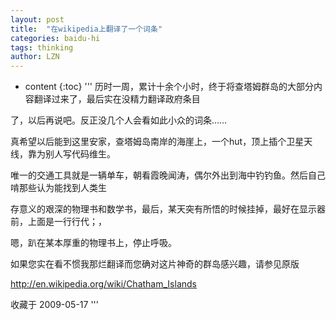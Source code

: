 ```yaml
---
layout: post
title:  "在wikipedia上翻译了一个词条"
categories: baidu-hi
tags: thinking
author: LZN
---
```


* content
{:toc}
'''
历时一周，累计十余个小时，终于将查塔姆群岛的大部分内容翻译过来了，最后实在没精力翻译政府条目

了，以后再说吧。反正没几个人会看如此小众的词条……

真希望以后能到这里安家，查塔姆岛南岸的海崖上，一个hut，顶上插个卫星天线，靠为别人写代码维生。

唯一的交通工具就是一辆单车，朝看霞晚闻涛，偶尔外出到海中钓钓鱼。然后自己啃那些认为能找到人类生

存意义的艰深的物理书和数学书，最后，某天突有所悟的时候挂掉，最好在显示器前，上面是一行行代；，

嗯，趴在某本厚重的物理书上，停止呼吸。

如果您实在看不惯我那烂翻译而您确对这片神奇的群岛感兴趣，请参见原版

http://en.wikipedia.org/wiki/Chatham_Islands

收藏于 2009-05-17
'''
